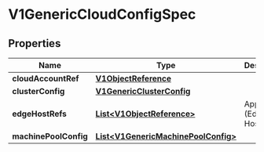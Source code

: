 # V1GenericCloudConfigSpec

## Properties
Name | Type | Description | Notes
------------ | ------------- | ------------- | -------------
**cloudAccountRef** | [**V1ObjectReference**](V1ObjectReference.md) |  |  [optional]
**clusterConfig** | [**V1GenericClusterConfig**](V1GenericClusterConfig.md) |  |  [optional]
**edgeHostRefs** | [**List&lt;V1ObjectReference&gt;**](V1ObjectReference.md) | Appliances (Edge Host) uids |  [optional]
**machinePoolConfig** | [**List&lt;V1GenericMachinePoolConfig&gt;**](V1GenericMachinePoolConfig.md) |  |  [optional]
